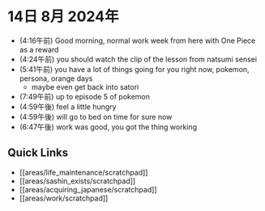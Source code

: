 # 14日 8月 2024年
- (4:16午前) Good morning, normal work week from here with One Piece as a reward
- (4:24午前) you should watch the clip of the lesson from natsumi sensei
- (5:41午前) you have a lot of things going for you right now, pokemon, persona, orange days
  - maybe even get back into satori
- (7:49午前) up to episode 5 of pokemon
- (4:59午後) feel a little hungry
- (4:59午後) will go to bed on time for sure now
- (6:47午後) work was good, you got the thing working









## Quick Links
- [[areas/life_maintenance/scratchpad]]
- [[areas/sashin_exists/scratchpad]]
- [[areas/acquiring_japanese/scratchpad]]
- [[areas/work/scratchpad]]
